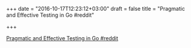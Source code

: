 +++
date = "2016-10-17T12:23:12+03:00"
draft = false
title = "Pragmatic and Effective Testing in Go  #reddit"

+++

<p><a href="https://t.co/Vzsj7ANeUG">Pragmatic and Effective Testing in Go  #reddit</a></p>

